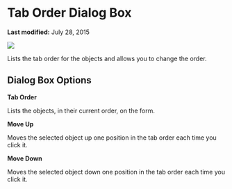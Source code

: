 
# Tab Order Dialog Box

 **Last modified:** July 28, 2015


![](../images/taborder_ZA01201655.gif)



Lists the tab order for the objects and allows you to change the order.


## Dialog Box Options

 **Tab Order**

Lists the objects, in their current order, on the form.

 **Move Up**

Moves the selected object up one position in the tab order each time you click it.

 **Move Down**

Moves the selected object down one position in the tab order each time you click it.

